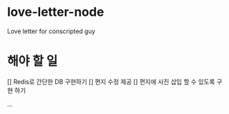 # love-letter-node
Love letter for conscripted guy

# 해야 할 일
[] Redis로 간단한 DB 구현하기
[] 편지 수정 제공
[] 편지에 사진 삽입 할 수 있도록 구현 하기

...

